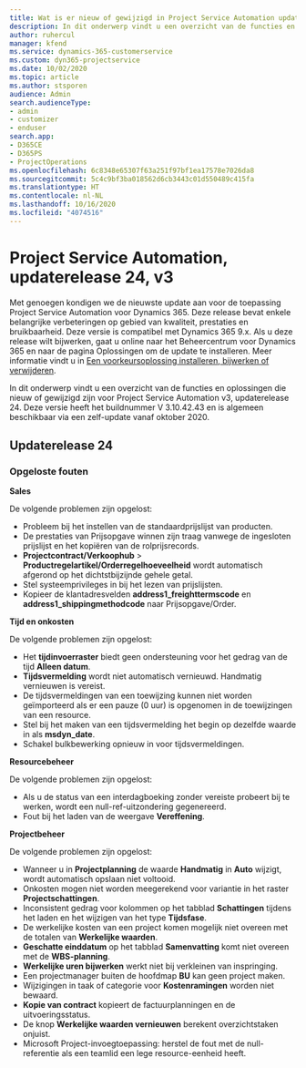 ```yaml
---
title: Wat is er nieuw of gewijzigd in Project Service Automation updaterelease 24, v3
description: In dit onderwerp vindt u een overzicht van de functies en oplossingen die beschikbaar zijn voor Project Service Automation updaterelease 24, v3.
author: ruhercul
manager: kfend
ms.service: dynamics-365-customerservice
ms.custom: dyn365-projectservice
ms.date: 10/02/2020
ms.topic: article
ms.author: stsporen
audience: Admin
search.audienceType:
- admin
- customizer
- enduser
search.app:
- D365CE
- D365PS
- ProjectOperations
ms.openlocfilehash: 6c8348e65307f63a251f97bf1ea17578e7026da8
ms.sourcegitcommit: 5c4c9bf3ba018562d6cb3443c01d550489c415fa
ms.translationtype: HT
ms.contentlocale: nl-NL
ms.lasthandoff: 10/16/2020
ms.locfileid: "4074516"
---
```

# <a name="project-service-automation-update-release-24-v3"></a>Project Service Automation, updaterelease 24, v3

Met genoegen kondigen we de nieuwste update aan voor de toepassing Project Service Automation voor Dynamics 365. Deze release bevat enkele belangrijke verbeteringen op gebied van kwaliteit, prestaties en bruikbaarheid. Deze versie is compatibel met Dynamics 365 9.x. Als u deze release wilt bijwerken, gaat u online naar het Beheercentrum voor Dynamics 365 en naar de pagina Oplossingen om de update te installeren. Meer informatie vindt u in [Een voorkeursoplossing installeren, bijwerken of verwijderen](https://docs.microsoft.com/power-platform/admin/install-remove-preferred-solution).

In dit onderwerp vindt u een overzicht van de functies en oplossingen die nieuw of gewijzigd zijn voor Project Service Automation v3, updaterelease 24. Deze versie heeft het buildnummer V 3.10.42.43 en is algemeen beschikbaar via een zelf-update vanaf oktober 2020.

## <a name="update-release-24"></a>Updaterelease 24

### <a name="bug-fixes"></a>Opgeloste fouten

**Sales**

De volgende problemen zijn opgelost:

- Probleem bij het instellen van de standaardprijslijst van producten.
- De prestaties van Prijsopgave winnen zijn traag vanwege de ingesloten prijslijst en het kopiëren van de rolprijsrecords.
- **Projectcontract/Verkoophub** > **Productregelartikel/Orderregelhoeveelheid** wordt automatisch afgerond op het dichtstbijzijnde gehele getal.
- Stel systeemprivileges in bij het lezen van prijslijsten.
- Kopieer de klantadresvelden **address1_freighttermscode** en **address1_shippingmethodcode** naar Prijsopgave/Order. 


**Tijd en onkosten**

De volgende problemen zijn opgelost:

- Het **tijdinvoerraster** biedt geen ondersteuning voor het gedrag van de tijd **Alleen datum**.
- **Tijdsvermelding** wordt niet automatisch vernieuwd. Handmatig vernieuwen is vereist.
- De tijdsvermeldingen van een toewijzing kunnen niet worden geïmporteerd als er een pauze (0 uur) is opgenomen in de toewijzingen van een resource.
- Stel bij het maken van een tijdsvermelding het begin op dezelfde waarde in als **msdyn_date**.
- Schakel bulkbewerking opnieuw in voor tijdsvermeldingen.

**Resourcebeheer**

De volgende problemen zijn opgelost:

- Als u de status van een interdagboeking zonder vereiste probeert bij te werken, wordt een null-ref-uitzondering gegenereerd.
- Fout bij het laden van de weergave **Vereffening**.


**Projectbeheer**

De volgende problemen zijn opgelost:

- Wanneer u in **Projectplanning** de waarde **Handmatig** in **Auto** wijzigt, wordt automatisch opslaan niet voltooid.
- Onkosten mogen niet worden meegerekend voor variantie in het raster **Projectschattingen**.
- Inconsistent gedrag voor kolommen op het tabblad **Schattingen** tijdens het laden en het wijzigen van het type **Tijdsfase**.
- De werkelijke kosten van een project komen mogelijk niet overeen met de totalen van **Werkelijke waarden**.
- **Geschatte einddatum** op het tabblad **Samenvatting** komt niet overeen met de **WBS-planning**.
- **Werkelijke uren bijwerken** werkt niet bij verkleinen van inspringing.
- Een projectmanager buiten de hoofdmap **BU** kan geen project maken.
- Wijzigingen in taak of categorie voor **Kostenramingen** worden niet bewaard.
- **Kopie van contract** kopieert de factuurplanningen en de uitvoeringsstatus.
- De knop **Werkelijke waarden vernieuwen** berekent overzichtstaken onjuist.
- Microsoft Project-invoegtoepassing: herstel de fout met de null-referentie als een teamlid een lege resource-eenheid heeft.

